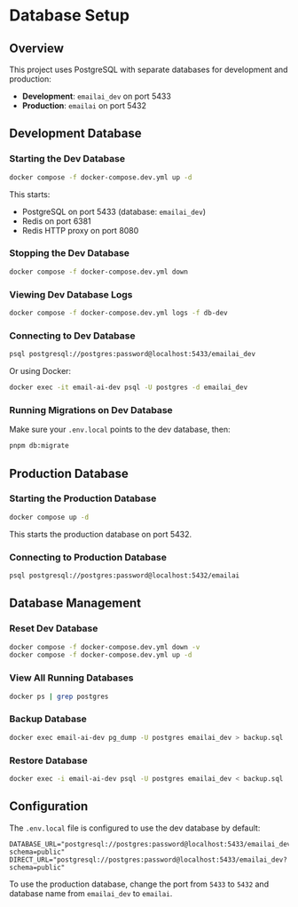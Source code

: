 # Database Setup

## Overview

This project uses PostgreSQL with separate databases for development and production:

- **Development**: `emailai_dev` on port 5433
- **Production**: `emailai` on port 5432

## Development Database

### Starting the Dev Database

```bash
docker compose -f docker-compose.dev.yml up -d
```

This starts:
- PostgreSQL on port 5433 (database: `emailai_dev`)
- Redis on port 6381
- Redis HTTP proxy on port 8080

### Stopping the Dev Database

```bash
docker compose -f docker-compose.dev.yml down
```

### Viewing Dev Database Logs

```bash
docker compose -f docker-compose.dev.yml logs -f db-dev
```

### Connecting to Dev Database

```bash
psql postgresql://postgres:password@localhost:5433/emailai_dev
```

Or using Docker:

```bash
docker exec -it email-ai-dev psql -U postgres -d emailai_dev
```

### Running Migrations on Dev Database

Make sure your `.env.local` points to the dev database, then:

```bash
pnpm db:migrate
```

## Production Database

### Starting the Production Database

```bash
docker compose up -d
```

This starts the production database on port 5432.

### Connecting to Production Database

```bash
psql postgresql://postgres:password@localhost:5432/emailai
```

## Database Management

### Reset Dev Database

```bash
docker compose -f docker-compose.dev.yml down -v
docker compose -f docker-compose.dev.yml up -d
```

### View All Running Databases

```bash
docker ps | grep postgres
```

### Backup Database

```bash
docker exec email-ai-dev pg_dump -U postgres emailai_dev > backup.sql
```

### Restore Database

```bash
docker exec -i email-ai-dev psql -U postgres emailai_dev < backup.sql
```

## Configuration

The `.env.local` file is configured to use the dev database by default:

```env
DATABASE_URL="postgresql://postgres:password@localhost:5433/emailai_dev?schema=public"
DIRECT_URL="postgresql://postgres:password@localhost:5433/emailai_dev?schema=public"
```

To use the production database, change the port from `5433` to `5432` and database name from `emailai_dev` to `emailai`.
